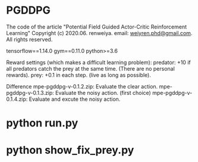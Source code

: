 # PGDDPG


The code of the article "Potential Field Guided Actor-Critic Reinforcement Learning"
Copyright (c) 2020.06. renweiya. email: weiyren.phd@gmail.com. All rights reserved.


tensorflow==1.14.0
gym==0.11.0
python>=3.6

Reward settings (which makes a difficult learning problem):
predator: +10 if all predators catch the prey at the same time. (There are no personal rewards).
prey: +0.1 in each step. (live as long as possible).


Difference
mpe-pgddpg-v-0.1.2.zip: Evaluate the clear action.
mpe-pgddpg-v-0.1.3.zip: Evaluate the noisy action.
(first choice) mpe-pgddpg-v-0.1.4.zip: Evaluate and excute the noisy action.

# python run.py
# python show_fix_prey.py
